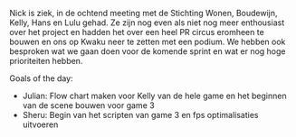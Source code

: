 Nick is ziek, in de ochtend meeting met de Stichting Wonen, Boudewijn, Kelly, Hans en Lulu gehad. Ze zijn nog even als niet nog meer enthousiast over het project en hadden het over een heel PR circus eromheen te bouwen en ons op Kwaku neer te zetten met een podium. We hebben ook besproken wat we gaan doen voor de komende sprint en wat er nog hoge prioriteiten hebben. 

Goals of the day:
- Julian: Flow chart maken voor Kelly van de hele game en het beginnen van de scene bouwen voor game 3
- Sheru: Begin van het scripten van game 3 en fps optimalisaties uitvoeren
